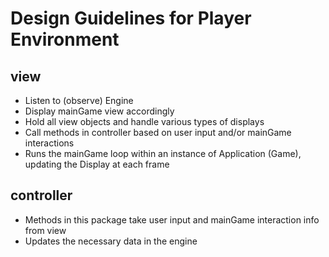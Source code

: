 # Design Guidelines for Player Environment

## view
* Listen to (observe) Engine
* Display mainGame view accordingly
* Hold all view objects and handle various types of displays
* Call methods in controller based on user input and/or mainGame interactions
* Runs the mainGame loop within an instance of Application (Game), updating the Display at each frame

## controller
* Methods in this package take user input and mainGame interaction info from view
* Updates the necessary data in the engine
